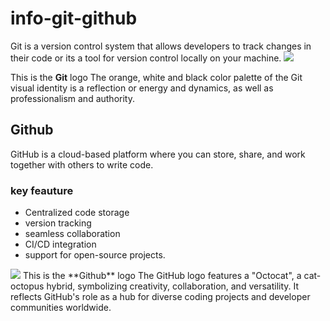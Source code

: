 # info-git-github
Git is a version control system that allows developers to track changes in their code or its a tool for version control locally on your machine.
<img src="https://cdn.iconscout.com/icon/free/png-256/free-git-logo-icon-download-in-svg-png-gif-file-formats--wordmark-programming-langugae-language-pack-logos-icons-1175220.png" > 

This is the **Git** logo
The orange, white and black color palette of the Git visual identity is a reflection or energy and dynamics, as well as professionalism and authority.

## Github 
GitHub is a cloud-based platform where you can store, share, and work together with others to write code.
### key feauture
* Centralized code storage
* version tracking
* seamless collaboration
* CI/CD integration
* support for open-source projects.
<img src="https://cdn-icons-png.flaticon.com/128/733/733609.png" >
This is the **Github** logo
The GitHub logo features a "Octocat", a cat-octopus hybrid, symbolizing creativity, collaboration, and versatility. It reflects GitHub's role as a hub for diverse coding projects and developer communities worldwide.
